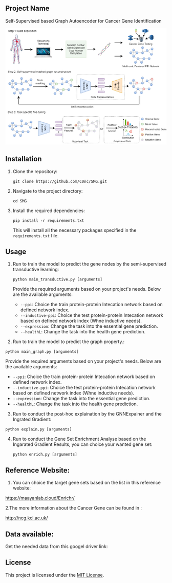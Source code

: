 

## Project Name

Self-Supervised based Graph Autoencoder for Cancer Gene Identification

![Figure](figure/figure1.png)

## Installation

1. Clone the repository:

   ```shell
   git clone https://github.com/C0nc/SMG.git
   ```

2. Navigate to the project directory:

   ```shell
   cd SMG
   ```

3. Install the required dependencies:

   ```shell
   pip install -r requirements.txt
   ```

   This will install all the necessary packages specified in the `requirements.txt` file.

## Usage

1. Run to train the model to predict the gene nodes by the semi-supervised transductive learning:

   ```shell
   python main_transductive.py [arguments]
   ```

   Provide the required arguments based on your project's needs. Below are the available arguments:

   - `--ppi`: Choice the train protein-protein Intecation network based on defined network index.
   - `--inductive-ppi`: Choice the test protein-protein Intecation network based on defined network index (Whne inductive needs).
   - `--expression`: Change the task into the essential gene prediction.
   - `--healthL`: Change the task into the health gene prediction.

 2. Run to train the model to predict the graph property.:

   ```shell
   python main_graph.py [arguments]
   ```

   Provide the required arguments based on your project's needs. Below are the available arguments:

   - `--ppi`: Choice the train protein-protein Intecation network based on defined network index.
   - `--inductive-ppi`: Choice the test protein-protein Intecation network based on defined network index (Whne inductive needs).
   - `--expression`: Change the task into the essential gene prediction.
   - `--healthL`: Change the task into the health gene prediction.

 3. Run to conduct the post-hoc explaination by the GNNExpainer and the Ingrated Gradient:

   ```shell
   python explain.py [arguments]
   ```

4. Run to conduct the Gene Set Enrichment Analyse based on the Ingarated Gradient Results, you can choice your wanted gene set:

   ```shell
   python enrich.py [arguments]
   ```

## Reference Website:

1. You can choice the target gene sets based on the list in this reference website:

https://maayanlab.cloud/Enrichr/

2.The more information about the Cancer Gene can be found in :

http://ncg.kcl.ac.uk/

## Data available:

Get the needed data from this googel driver link:



## License

This project is licensed under the [MIT License](LICENSE).

